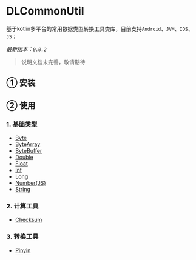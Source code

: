 # DLCommonUtil
基于kotlin多平台的常用数据类型转换工具类库，目前支持`Android`、`JVM`、`IOS`、`JS`；

*最新版本：`0.0.2`*

> 说明文档未完善，敬请期待

## ① 安装

## ② 使用
### 1. 基础类型
- [Byte](doc/Byte.md)
- [ByteArray](doc/ByteArray.md)
- [ByteBuffer](doc/ByteBuffer.md)
- [Double](doc/Double.md)
- [Float](doc/Float.md)
- [Int](doc/Int.md)
- [Long](doc/Long.md)
- [Number(JS)](doc/Number.md)
- [String](doc/String.md)

### 2. 计算工具
- [Checksum](doc/Checksum.md)

### 3. 转换工具
- [Pinyin](doc/Pinyin.md)